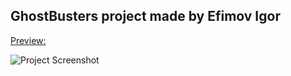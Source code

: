## GhostBusters project made by Efimov Igor  
[Preview:](https://delet-dis.github.io/gb-site/index.html)

![Project Screenshot](https://user-images.githubusercontent.com/47276603/91275716-30979e00-e789-11ea-93ff-77a4a6e528a1.png)